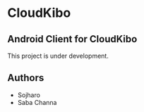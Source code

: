 # CloudKibo

## Android Client for CloudKibo

This project is under development.

## Authors

- Sojharo
- Saba Channa
